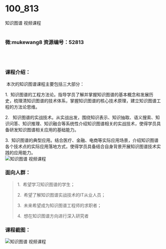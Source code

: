 # 100_813
知识图谱 视频课程
<br/></br>
<h3>微:mukewang8 资源编号：52813</h3>
<br/></br>
<h3>课程介绍：</h3>
<div class="info-desc">
<div class="js-video-btn video-btn">
<p>&nbsp;本次的<a title="查看与 知识图谱 相关的文章" target="_blank">知识图谱</a>课程主要包括三大部分：</p>
<p>1.&nbsp; 知识图谱的工程方法论。指导学员了解并掌握知识图谱的基本概念和发展历史，梳理清知识图谱的技术体系，掌握知识图谱的核心技术原理，建立知识图谱工程的方法论思维。</p>
<p>2.&nbsp;&nbsp; 知识图谱的实战技术。从实战出发，围绕知识表示、知识抽取、语义搜索、知识问答、知识推理、知识融合等系统性介绍知识图谱相关的实战技术，使得学员具备研发知识图谱相关应用的基础能力。</p>
<p>3.&nbsp; 知识图谱的典型应用。结合医疗、金融、电商等实际应用场景，介绍知识图谱各个技术点的实际应用落地方式，使得学员具备结合自身背景开展知识图谱技术实践的应用能力。<br>
<img src="https://www.ko996.com/wp-content/uploads/img/2018/03/2-59-300x169.png" alt="知识图谱 视频课程"></p>
</div>
<h3>面向人群：</h3>
</div>
<div class="section5">
<div class="wrap">
<blockquote><p>1.&nbsp; 希望学习知识图谱的学生；</p>
<p>2.&nbsp; 希望了解知识图谱实战技术的IT从业人员；</p>
<p>3.&nbsp; 未来希望成为知识图谱工程师的求职者；</p>
<p>4.&nbsp; 想在知识图谱方向进行深入研究者</p></blockquote>
</div>
</div>
<h3>课程截图：</h3>
<p><img src="https://www.ko996.com/wp-content/uploads/img/2018/03/3-59-300x196.png" alt="知识图谱 视频课程"></p>

